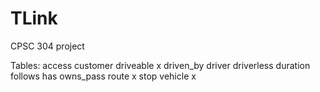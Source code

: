 # TLink
CPSC 304 project


Tables:
access
customer
driveable x
driven_by
driver
driverless
duration
follows
has
owns_pass
route x
stop
vehicle x
